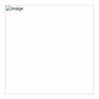 <img width="286" alt="image" src="https://github.com/user-attachments/assets/9ccc97b1-0c89-4ee9-88ec-2253e9fd8557">

